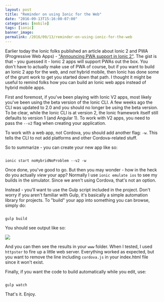 ```yaml
---
layout: post
title: "Reminder on using Ionic for the Web"
date: "2016-09-13T15:16:00-07:00"
categories: [mobile]
tags: [ionic]
banner_image: 
permalink: /2016/09/13/reminder-on-using-ionic-for-the-web
---
```


Earlier today the Ionic folks published an article about Ionic 2 and PWA (Progressive Web Apps) - ["Announcing PWA support in Ionic 2"](http://blog.ionic.io/announcing-pwa-support-in-ionic-2/). The gist is that - you guessed it - Ionic 2 apps will support PWAs out the box. You don't have to actually make use of PWA of course, but if you want to build an Ionic 2 app for the web, and *not* hybrid mobile, then Ionic has done some of the grunt work to get you started down that path. I thought it might be useful to remind folks how you can build an Ionic web apps instead of hybrid mobile apps.

<!--more-->

First and foremost, if you've been playing with Ionic V2 apps, most likely you've been using the beta version of the Ionic CLI. A few weeks ago the CLI was updated to 2.0 and you should no longer be using the beta version. To be clear, while the Ionic CLI is at version 2, the Ionic framework itself still defaults to version 1 (and Angular 1). To work with V2 apps, you need to pass the `--v2` flag when creating your application. 

To work with a web app, not Cordova, you should add another flag: `-w`. This tells the CLI to not add platforms and other Cordova-related stuff. 

So to summarize - you can create your new app like so:

<code>
ionic start noHybridNoProblem --v2 -w
</code>

Once done, you've good to go. But then you may wonder - how in the heck do you actually *view* your app? Normally I use `ionic emulate ios` to see my builds in the simulator. Since we aren't using Cordova, that's not an option.

Instead - you'll want to use the Gulp script included in the project. Don't worry if you aren't familiar with Gulp, it's basically a simple automation library for projects. To "build" your app into something you can browse, simply do:

<code>
gulp build
</code>

You should see output like so:

![](https://static.raymondcamden.com/images/2016/09/ionic1.png)

And you can then see the results in your `www` folder. When I tested, I used `httpster` to fire up a little web server. Everything worked as expected, but you want to remove the line including `cordova.js` in your index.html file since it won't exist.

Finally, if you want the code to build automatically while you edit, use:

<code>
gulp watch
</code>

That's it. Enjoy.
